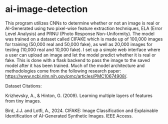 # ai-image-detection

This program utilizes CNNs to determine whether or not an image is real or AI-Generated using two pixel-wise feature extraction techniques, ELA (Error Level Analysis) and PRNU (Photo Response Non-Uniformity). The model was trained on a dataset called CIFAKE which is made up of 100,000 images for training (50,000 real and 50,000 fake), as well as 20,000 images for testing (10,000 real and 10,000 fake). I set up a simple web interface where a user can upload an image and let the model predict whether it is real or fake. This is done with a flask backend to pass the image to the saved model after it has been trained. Much of the model architecture and methodologies come from the following research paper: https://www.ncbi.nlm.nih.gov/pmc/articles/PMC10674908/.

Dataset Citations:

Krizhevsky, A., & Hinton, G. (2009). Learning multiple layers of features from tiny images.

Bird, J.J. and Lotfi, A., 2024. CIFAKE: Image Classification and Explainable Identification of AI-Generated Synthetic Images. IEEE Access.
